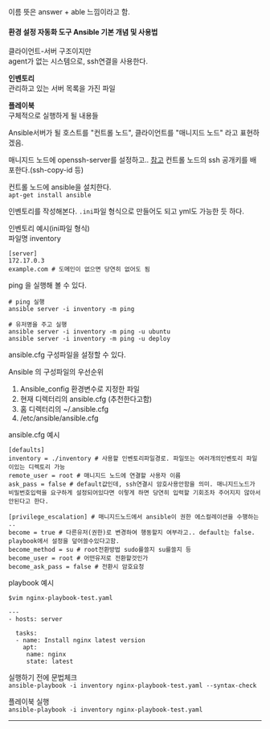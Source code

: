이름 뜻은 answer + able 느낌이라고 함.

#### 환경 설정 자동화 도구 Ansible 기본 개념 및 사용법  
클라이언트-서버 구조이지만  
agent가 없는 시스템으로, ssh연결을 사용한다.  

**인벤토리**  
관리하고 있는 서버 목록을 가진 파일  

**플레이북**  
구체적으로 실행하게 될 내용들  

Ansible서버가 될 호스트를 "컨트롤 노드", 클라이언트를 "매니지드 노드" 라고 표현하겠음.  

매니지드 노드에 openssh-server를 설정하고..  [참고](./SSH)
컨트롤 노드의 ssh 공개키를 배포한다.(ssh-copy-id 등)  

컨트롤 노드에 ansible을 설치한다.  
`apt-get install ansible`  

인벤토리를 작성해본다. `.ini`파일 형식으로 만들어도 되고 yml도 가능한 듯 하다.    

인벤토리 예시(ini파일 형식)  
파일명 inventory 
```
[server]
172.17.0.3
example.com # 도메인이 없으면 당연히 없어도 됨
```  

ping 을 실행해 볼 수 있다.  
```
# ping 실행 
ansible server -i inventory -m ping

# 유저명을 주고 실행 
ansible server -i inventory -m ping -u ubuntu
ansible server -i inventory -m ping -u deploy
```

ansible.cfg 구성파일을 설정할 수 있다.  

Ansible 의 구성파일의 우선순위  
1. Ansible_config 환경변수로 지정한 파일  
2. 현재 디렉터리의 ansible.cfg (추천한다고함)  
3. 홈 디렉터리의 ~/.ansible.cfg  
4. /etc/ansible/ansible.cfg  

ansible.cfg 예시  
```
[defaults] 
inventory = ./inventory # 사용할 인벤토리파일경로. 파일또는 여러개의인벤토리 파일이있는 디렉토리 가능
remote_user = root # 매니지드 노드에 연결할 사용자 이름
ask_pass = false # default값인데, ssh연결시 암호사용안함을 의미. 매니지드노드가 비밀번호입력을 요구하게 설정되어있다면 이렇게 하면 당연히 입력할 기회조차 주어지지 않아서 안된다고 한다.   

[privilege_escalation] # 매니지드노드에서 ansible이 권한 에스컬레이션을 수행하는 ..
become = true # 다른유저(권한)로 변경하여 행동할지 여부라고.. default는 false. playbook에서 설정을 덮어쓸수있다고함.
become_method = su # root전환방법 sudo를쓸지 su를쓸지 등
become_user = root # 어떤유저로 전환할것인가
become_ask_pass = false # 전환시 암호요청
```  

playbook 예시  
```
$vim nginx-playbook-test.yaml

---
- hosts: server

  tasks:
  - name: Install nginx latest version
    apt:
     name: nginx
     state: latest
```  

실행하기 전에 문법체크  
`ansible-playbook -i inventory nginx-playbook-test.yaml --syntax-check`  

플레이북 실행  
`ansible-playbook -i inventory nginx-playbook-test.yaml`  
 
 
---  
